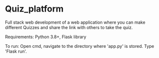 # Quiz_platform
Full stack web development of a web application where you can make different Quizzes and share the link with others to take the quiz.

Requirements: Python 3.8+, Flask library

To run: Open cmd, navigate to the directory where 'app.py' is stored. Type 'Flask run'.
